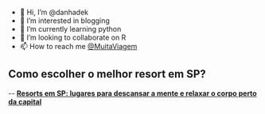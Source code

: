 - 👋 Hi, I’m @danhadek
- 👀 I’m interested in blogging
- 🌱 I’m currently learning python
- 💞️ I’m looking to collaborate on R
- 📫 How to reach me <a href="https://www.instagram.com/muitaviagem/">@MuitaViagem</a>

<!---
danhadek/danhadek is a ✨ special ✨ repository because its `README.md` (this file) appears on your GitHub profile.
You can click the Preview link to take a look at your changes.
--->
<h2>Como escolher o melhor resort em SP?</h2>
-- <span style="color: #ff6600;"><strong><a href="https://muitaviagem.com.br/dica/resorts-em-sp/">Resorts em SP: lugares para descansar a mente e relaxar o corpo perto da capital</a></strong>
